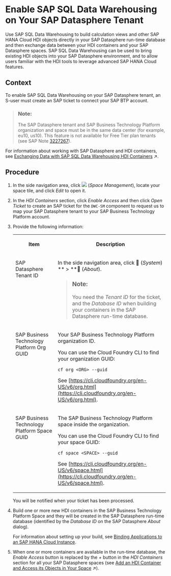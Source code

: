 <!-- loioe9a287849ccf41bb8a132d12dd3fdc8f -->

<link rel="stylesheet" type="text/css" href="../css/sap-icons.css"/>

# Enable SAP SQL Data Warehousing on Your SAP Datasphere Tenant

Use SAP SQL Data Warehousing to build calculation views and other SAP HANA Cloud HDI objects directly in your SAP Datasphere run-time database and then exchange data between your HDI containers and your SAP Datasphere spaces. SAP SQL Data Warehousing can be used to bring existing HDI objects into your SAP Datasphere environment, and to allow users familiar with the HDI tools to leverage advanced SAP HANA Cloud features.



## Context

To enable SAP SQL Data Warehousing on your SAP Datasphere tenant, an S-user must create an SAP ticket to connect your SAP BTP account.

> ### Note:  
> The SAP Datasphere tenant and SAP Business Technology Platform organization and space must be in the same data center \(for example, eu10, us10\). This feature is not available for Free Tier plan tenants \(see SAP Note [3227267](https://me.sap.com/notes/3227267)\).

For information about working with SAP Datasphere and HDI containers, see [Exchanging Data with SAP SQL Data Warehousing HDI Containers](https://help.sap.com/viewer/9f36ca35bc6145e4acdef6b4d852d560/DEV_CURRENT/en-US/1aec7ca95af24208a61c1a444b249d95.html "Users with a space administrator role can use SAP SQL Data Warehousing to build calculation views and other SAP HANA Cloud HDI objects directly in the run-time SAP HANA Cloud database and then exchange data between HDI containers and SAP Datasphere spaces. SAP SQL Data Warehousing can be used to bring existing HDI objects into your SAP Datasphere environment, and to allow users familiar with the HDI tools to leverage advanced SAP HANA Cloud features.") :arrow_upper_right:.



<a name="loioe9a287849ccf41bb8a132d12dd3fdc8f__steps_xxb_cty_tsb"/>

## Procedure

1.  In the side navigation area, click ![](../images/Space_Management_a868247.png) \(*Space Management*\), locate your space tile, and click *Edit* to open it.

2.  In the *HDI Containers* section, click *Enable Access* and then click *Open Ticket* to create an SAP ticket for the `DWC-SM` component to request us to map your SAP Datasphere tenant to your SAP Business Technology Platform account.

3.  Provide the following information:


    <table>
    <tr>
    <th valign="top">

    Item
    
    </th>
    <th valign="top">

    Description
    
    </th>
    </tr>
    <tr>
    <td valign="top">
    
    SAP Datasphere Tenant ID
    
    </td>
    <td valign="top">
    
    In the side navigation area, click <span class="FPA-icons-V3"></span> \(*System*\) ** \> **<span class="FPA-icons-V3"></span> \(*About*\).

    > ### Note:  
    > You need the *Tenant ID* for the ticket, and the *Database ID* when building your containers in the SAP Datasphere run-time database.


    
    </td>
    </tr>
    <tr>
    <td valign="top">
    
    SAP Business Technology Platform Org GUID
    
    </td>
    <td valign="top">
    
    Your SAP Business Technology Platform organization ID.

    You can use the Cloud Foundry CLI to find your organization GUID:

    ```
    cf org <ORG> --guid
    ```

    See [https://cli.cloudfoundry.org/en-US/v6/org.html](https://cli.cloudfoundry.org/en-US/v6/org.html).
    
    </td>
    </tr>
    <tr>
    <td valign="top">
    
    SAP Business Technology Platform Space GUID
    
    </td>
    <td valign="top">
    
    The SAP Business Technology Platform space inside the organization.

    You can use the Cloud Foundry CLI to find your space GUID:

    ```
    cf space <SPACE> --guid
    ```

    See [https://cli.cloudfoundry.org/en-US/v6/space.html](https://cli.cloudfoundry.org/en-US/v6/space.html).
    
    </td>
    </tr>
    </table>
    
    You will be notified when your ticket has been processed.

4.  Build one or more new HDI containers in the SAP Business Technology Platform Space and they will be created in the SAP Datasphere run-time database \(identified by the *Database ID* on the SAP Datasphere *About* dialog\).

    For information about setting up your build, see [Binding Applications to an SAP HANA Cloud Instance](https://help.sap.com/docs/hana-cloud/sap-hana-cloud-getting-started-guide/binding-applications-to-sap-hana-cloud-instance).

5.  When one or more containers are available in the run-time database, the *Enable Access* button is replaced by the *\+* button in the *HDI Containers* section for all your SAP Datasphere spaces \(see [Add an HDI Container and Access its Objects in Your Space](https://help.sap.com/viewer/9f36ca35bc6145e4acdef6b4d852d560/DEV_CURRENT/en-US/5d55da5514b240ff8d3a970bf7dc6705.html "To access calculation views and other HDI objects as sources for your views and data flows, you must add the HDI container to your SAP Datasphere space.") :arrow_upper_right:\).


